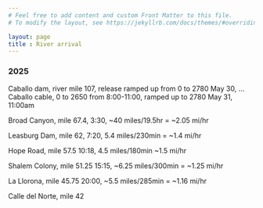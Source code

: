 ```yaml
---
# Feel free to add content and custom Front Matter to this file.
# To modify the layout, see https://jekyllrb.com/docs/themes/#overriding-theme-defaults

layout: page
title : River arrival
---
```


### 2025

Caballo dam, river mile 107, release ramped up from 0 to 2780 May 30, ...
Caballo cable, 0 to 2650 from 8:00-11:00, ramped up to 2780 May 31, 11:00am

Broad Canyon, mile 67.4, 3:30, ~40 miles/19.5hr = ~2.05 mi/hr

Leasburg Dam, mile 62, 7:20,  5.4 miles/230min = ~1.4 mi/hr

Hope Road, mile 57.5  10:18,  4.5 miles/180min ~1.5 mi/hr

Shalem Colony, mile 51.25 15:15, ~6.25 miles/300min = ~1.25 mi/hr

La Llorona, mile 45.75 20:00,  ~5.5 miles/285min = ~1.16 mi/hr

Calle del Norte, mile 42

